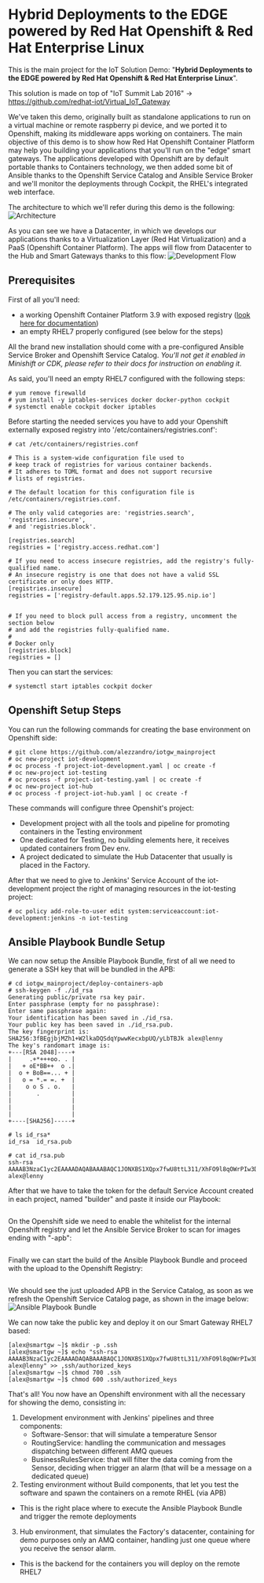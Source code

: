 # Hybrid Deployments to the EDGE powered by Red Hat Openshift & Red Hat Enterprise Linux

This is the main project for the IoT Solution Demo: "<b>Hybrid Deployments to the EDGE powered by Red Hat Openshift & Red Hat Enterprise Linux</b>".

This solution is made on top of "IoT Summit Lab 2016" -> https://github.com/redhat-iot/Virtual_IoT_Gateway

We've taken this demo, originally built as standalone applications to run on a virtual machine or remote raspberry pi device, and we ported it to Openshift, making its middleware apps working on containers.
The main objective of this demo is to show how Red Hat Openshift Container Platform may help you building your applications that you'll run on the "edge" smart gateways.
The applications developed with Openshift are by default portable thanks to Containers technology, we then added some bit of Ansible thanks to the Openshift Service Catalog and Ansible Service Broker and we'll monitor the deployments through Cockpit, the RHEL's integrated web interface.

The architecture to which we'll refer during this demo is the following:
![Architecture](/images/arch.png)

As you can see we have a Datacenter, in which we develops our applications thanks to a Virtualization Layer (Red Hat Virtualization) and a PaaS (Openshift Container Platform).
The apps will flow from Datacenter to the Hub and Smart Gateways thanks to this flow:
![Development Flow](/images/development.png)


## Prerequisites

First of all you'll need:
- a working Openshift Container Platform 3.9 with exposed registry ([look here for documentation](https://docs.openshift.com/container-platform/3.9/install_config/registry/securing_and_exposing_registry.html))
- an empty RHEL7 properly configured (see below for the steps)

All the brand new installation should come with a pre-configured Ansible Service Broker and Openshift Service Catalog.
<i>You'll not get it enabled in Minishift or CDK, please refer to their docs for instruction on enabling it.</i>

As said, you'll need an empty RHEL7 configured with the following steps:
```
# yum remove firewalld
# yum install -y iptables-services docker docker-python cockpit
# systemctl enable cockpit docker iptables
```

Before starting the needed services you have to add your Openshift externally exposed registry into '/etc/containers/registries.conf':
```
# cat /etc/containers/registries.conf

# This is a system-wide configuration file used to
# keep track of registries for various container backends.
# It adheres to TOML format and does not support recursive
# lists of registries.

# The default location for this configuration file is /etc/containers/registries.conf.

# The only valid categories are: 'registries.search', 'registries.insecure',
# and 'registries.block'.

[registries.search]
registries = ['registry.access.redhat.com']

# If you need to access insecure registries, add the registry's fully-qualified name.
# An insecure registry is one that does not have a valid SSL certificate or only does HTTP.
[registries.insecure]
registries = ['registry-default.apps.52.179.125.95.nip.io']


# If you need to block pull access from a registry, uncomment the section below
# and add the registries fully-qualified name.
#
# Docker only
[registries.block]
registries = []
```

Then you can start the services:
```
# systemctl start iptables cockpit docker
```


## Openshift Setup Steps

You can run the following commands for creating the base environment on Openshift side:
```
# git clone https://github.com/alezzandro/iotgw_mainproject
# oc new-project iot-development
# oc process -f project-iot-development.yaml | oc create -f
# oc new-project iot-testing
# oc process -f project-iot-testing.yaml | oc create -f
# oc new-project iot-hub
# oc process -f project-iot-hub.yaml | oc create -f
```

These commands will configure three Openshit's project:
- Development project with all the tools and pipeline for promoting containers in the Testing environment
- One dedicated for Testing, no building elements here, it receives updated containers from Dev env.
- A project dedicated to simulate the Hub Datacenter that usually is placed in the Factory.

After that we need to give to Jenkins' Service Account of the iot-development project the right of managing resources in the iot-testing project:
```
# oc policy add-role-to-user edit system:serviceaccount:iot-development:jenkins -n iot-testing
```

## Ansible Playbook Bundle Setup

We can now setup the Ansible Playbook Bundle, first of all we need to generate a SSH key that will be bundled in the APB:
```
# cd iotgw_mainproject/deploy-containers-apb
# ssh-keygen -f ./id_rsa
Generating public/private rsa key pair.
Enter passphrase (empty for no passphrase):
Enter same passphrase again:
Your identification has been saved in ./id_rsa.
Your public key has been saved in ./id_rsa.pub.
The key fingerprint is:
SHA256:3fBEgjbjMZh1+W2lkaDQSdqYpwwKecxbpUQ/yLbTBJk alex@lenny
The key's randomart image is:
+---[RSA 2048]----+
|     .+*+++oo. . |
|   + oE*BB++  o .|
|  o + BoB==... + |
|   o = *.= =. +  |
|    o o S . o.   |
|       .         |
|                 |
|                 |
|                 |
+----[SHA256]-----+

# ls id_rsa*
id_rsa  id_rsa.pub

# cat id_rsa.pub
ssh-rsa AAAAB3NzaC1yc2EAAAADAQABAAABAQC1JONXBS1XQpx7fwU8ttL311/XhFO9l8qOWrPIw3D14Y/ZCgMUkzfnySCR+gSs9pmI+8mO3SizJ0bnwkCrd8y+BlSuVSIGN37cLKc04YMwFhk5aQRpvigaIIyHEp2eakUEEdE2qLs1WoYhRputVxLGsWqzdhdv6vX7CDncgcRDVmdxGANXBdcfn6H7CFYw9f5PP6GVsTQBO4negowBp6q6fN+o3/eoo03BwFBub7J6sWXPOb9txiE6yOMs4+h3SvcTYkPyxEoBPcCkwyb/MhvjTvJl3SDvE1IbcUrruBVfvkfEOQ9mRKj7ZEtrJIS4gwLEOodRMaHRhI2nG5F1wSO1 alex@lenny
```

After that we have to take the token for the default Service Account created in each project, named "builder" and paste it inside our Playbook:
```

```


On the Openshift side we need to enable the whitelist for the internal Openshift registry and let the Ansible Service Broker to scan for images ending with "-apb":
```

```

Finally we can start the build of the Ansible Playbook Bundle and proceed with the upload to the Openshift Registry:
```

```

We should see the just uploaded APB in the Service Catalog, as soon as we refresh the Openshift Service Catalog page, as shown in the image below:
![Ansible Playbook Bundle](/images/apb.png)


We can now take the public key and deploy it on our Smart Gateway RHEL7 based:
```
[alex@smartgw ~]$ mkdir -p .ssh
[alex@smartgw ~]$ echo "ssh-rsa AAAAB3NzaC1yc2EAAAADAQABAAABAQC1JONXBS1XQpx7fwU8ttL311/XhFO9l8qOWrPIw3D14Y/ZCgMUkzfnySCR+gSs9pmI+8mO3SizJ0bnwkCrd8y+BlSuVSIGN37cLKc04YMwFhk5aQRpvigaIIyHEp2eakUEEdE2qLs1WoYhRputVxLGsWqzdhdv6vX7CDncgcRDVmdxGANXBdcfn6H7CFYw9f5PP6GVsTQBO4negowBp6q6fN+o3/eoo03BwFBub7J6sWXPOb9txiE6yOMs4+h3SvcTYkPyxEoBPcCkwyb/MhvjTvJl3SDvE1IbcUrruBVfvkfEOQ9mRKj7ZEtrJIS4gwLEOodRMaHRhI2nG5F1wSO1 alex@lenny" >> ,ssh/authorized_keys
[alex@smartgw ~]$ chmod 700 .ssh
[alex@smartgw ~]$ chmod 600 .ssh/authorized_keys
```

That's all! You now have an Openshift environment with all the necessary for showing the demo, consisting in:
1. Development environment with Jenkins' pipelines and three components:
   - Software-Sensor: that will simulate a temperature Sensor
   - RoutingService: handling the communication and messages dispatching between different AMQ queues
   - BusinessRulesService: that will filter the data coming from the Sensor, deciding when trigger an alarm (that will be a message on a dedicated queue)
2. Testing environment without Build components, that let you test the software and spawn the containers on a remote RHEL (via APB)
  - This is the right place where to execute the Ansible Playbook Bundle and trigger the remote deployments
3. Hub environment, that simulates the Factory's datacenter, containing for demo purposes only an AMQ container, handling just one queue where you receive the sensor alarm.
  - This is the backend for the containers you will deploy on the remote RHEL7
